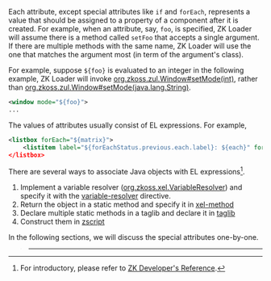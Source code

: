 Each attribute, except special attributes like `if` and `forEach`,
represents a value that should be assigned to a property of a component
after it is created. For example, when an attribute, say, `foo`, is
specified, ZK Loader will assume there is a method called `setFoo` that
accepts a single argument. If there are multiple methods with the same
name, ZK Loader will use the one that matches the argument most (in term
of the argument's class).

For example, suppose `${foo}` is evaluated to an integer in the
following example, ZK Loader will invoke
[org.zkoss.zul.Window#setMode(int)](https://www.zkoss.org/javadoc/latest/zk/org/zkoss/zul/Window.html#setMode(int)), rather
than
[org.zkoss.zul.Window#setMode(java.lang.String)](https://www.zkoss.org/javadoc/latest/zk/org/zkoss/zul/Window.html#setMode(java.lang.String)).

```xml
<window mode="${foo}">
...
```

The values of attributes usually consist of EL expressions. For example,

```xml
<listbox forEach="${matrix}">
    <listitem label="${forEachStatus.previous.each.label}: ${each}" forEach=${each.items}/> <!-- nested-->
</listbox>
```

There are several ways to associate Java objects with EL
expressions[^1].

1.  Implement a variable resolver
    ([org.zkoss.xel.VariableResolver](https://www.zkoss.org/javadoc/latest/zk/org/zkoss/xel/VariableResolver.html))
    and specify it with the
    [variable-resolver](zuml_ref/variable_resolver)
    directive.
2.  Return the object in a static method and specify it in
    [xel-method](zuml_ref/xel_method)
3.  Declare multiple static methods in a taglib and declare it in
    [taglib](zuml_ref/taglib)
4.  Construct them in
    [zscript](zuml_ref/zscript)

In the following sections, we will discuss the special attributes
one-by-one.

> ------------------------------------------------------------------------
>
> <references/>

[^1]: For introductory, please refer to [ZK Developer's Reference]({{site.baseurl}}/zk_dev_ref/ui_composing/el_expressions).
